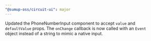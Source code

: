 ```yaml
---
"@sumup-oss/circuit-ui": major
---
```


Updated the PhoneNumberInput component to accept `value` and `defaultValue` props. The `onChange` callback is now called with an `Event` object instead of a string to mimic a native input.
